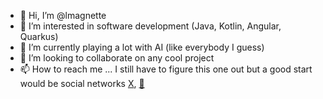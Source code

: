 - 👋 Hi, I’m @lmagnette
- 👀 I’m interested in software development (Java, Kotlin, Angular, Quarkus) 
- 🌱 I’m currently playing a lot with AI (like everybody I guess)
- 💞️ I’m looking to collaborate on any cool project
- 📫 How to reach me ... I still have to figure this one out but a good start would be social networks [X](https://twitter.com/LoMagnette), [🦋](https://bsky.app/profile/lomagnette.bsky.social)

<!---
lmagnette/lmagnette is a ✨ special ✨ repository because its `README.md` (this file) appears on your GitHub profile.
You can click the Preview link to take a look at your changes.
--->
